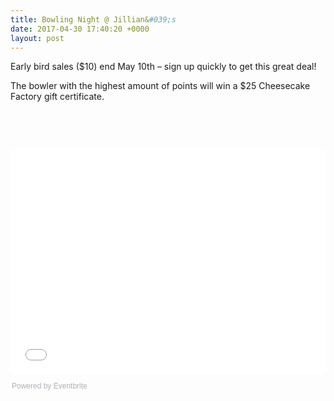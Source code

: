 ```yaml
---
title: Bowling Night @ Jillian&#039;s
date: 2017-04-30 17:40:20 +0000
layout: post
---
```


<p>Early bird sales ($10) end May 10th – sign up quickly to get this great deal! </p><p><span data-sheets-value="{&quot;1&quot;:2,&quot;2&quot;:&quot;Whether you\u2019re a skilled bowler or just like to bowl, come to Jillian\u2019s for a night of bowling. Your ticket includes the cost of the game and rental shoes. Early bird sales ($10) end May 10th \u2013 sign up quickly to get this great deal! \n\nThe bowler with the highest amount of points will win a $25 Cheesecake Factory gift certificate.&quot;}" data-sheets-userformat="{&quot;2&quot;:513,&quot;3&quot;:{&quot;1&quot;:0},&quot;12&quot;:0}"> The bowler with the highest amount of points will win a $25 Cheesecake Factory gift certificate.</span></p><p>&nbsp;</p><p>&nbsp;</p><div style="width: 100%; text-align: left;"><iframe src="//eventbrite.com/tickets-external?eid=34179692380&amp;ref=etckt" width="100%" height="360" frameborder="0" marginwidth="5" marginheight="5" scrolling="auto"></iframe><div style="font-family: Helvetica, Arial; font-size: 12px; padding: 10px 0 5px; margin: 2px; width: 100%; text-align: left;"><a class="powered-by-eb" style="color: #adb0b6; text-decoration: none;" href="http://www.eventbrite.com/" target="_blank" rel="noopener noreferrer">Powered by Eventbrite</a></div>